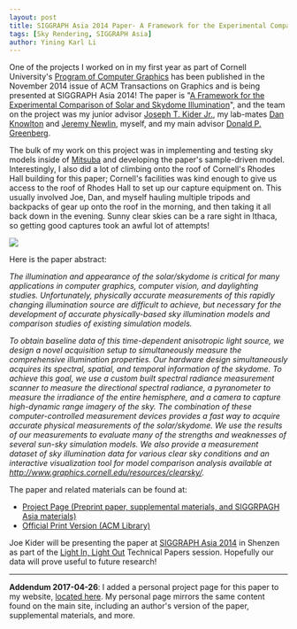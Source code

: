 ```yaml
---
layout: post
title: SIGGRAPH Asia 2014 Paper- A Framework for the Experimental Comparison of Solar and Skydome Illumination
tags: [Sky Rendering, SIGGRAPH Asia]
author: Yining Karl Li
---
```


One of the projects I worked on in my first year as part of Cornell University's [Program of Computer Graphics](http://graphics.cornell.edu/) has been published in the November 2014 issue of ACM Transactions on Graphics and is being presented at SIGGRAPH Asia 2014! The paper is "[A Framework for the Experimental Comparison of Solar and Skydome Illumination](http://dl.acm.org/citation.cfm?doid=2661229.2661259)", and the team on the project was my junior advisor [Joseph T. Kider Jr.](http://www.graphics.cornell.edu/~kiderj/), my lab-mates [Dan Knowlton](http://www.danknowlton.com/) and [Jeremy Newlin](http://www.jeremynewlin.info/), myself, and my main advisor [Donald P. Greenberg](http://www.graphics.cornell.edu/people/director.html).

The bulk of my work on this project was in implementing and testing sky models inside of [Mitsuba](http://www.mitsuba-renderer.org) and developing the paper's sample-driven model. Interestingly, I also did a lot of climbing onto the roof of Cornell's Rhodes Hall building for this paper; Cornell's facilities was kind enough to give us access to the roof of Rhodes Hall to set up our capture equipment on. This usually involved Joe, Dan, and myself hauling multiple tripods and backpacks of gear up onto the roof in the morning, and then taking it all back down in the evening. Sunny clear skies can be a rare sight in Ithaca, so getting good captures took an awful lot of attempts!

[![]({{site.url}}/content/images/2014/Nov/siggraphasia2014paper.png)]({{site.url}}/content/images/2014/Nov/siggraphasia2014paper.png)

Here is the paper abstract:

*The illumination and appearance of the solar/skydome is critical for many applications in computer graphics, computer vision, and daylighting studies. Unfortunately, physically accurate measurements of this rapidly changing illumination source are difficult to achieve, but necessary for the development of accurate physically-based sky illumination models and comparison studies of existing simulation models.*

*To obtain baseline data of this time-dependent anisotropic light source, we design a novel acquisition setup to simultaneously measure the comprehensive illumination properties. Our hardware design simultaneously acquires its spectral, spatial, and temporal information of the skydome. To achieve this goal, we use a custom built spectral radiance measurement scanner to measure the directional spectral radiance, a pyranometer to measure the irradiance of the entire hemisphere, and a camera to capture high-dynamic range imagery of the sky. The combination of these computer-controlled measurement devices provides a fast way to acquire accurate physical measurements of the solar/skydome. We use the results of our measurements to evaluate many of the strengths and weaknesses of several sun-sky simulation models. We also provide a measurement dataset of sky illumination data for various clear sky conditions and an interactive visualization tool for model comparison analysis available at http://www.graphics.cornell.edu/resources/clearsky/.*

The paper and related materials can be found at:

* [Project Page (Preprint paper, supplemental materials, and SIGGRPAGH Asia materials)](http://www.graphics.cornell.edu/resources/clearsky/index.htm)
* [Official Print Version (ACM Library)](http://dl.acm.org/citation.cfm?doid=2661229.2661259)

Joe Kider will be presenting the paper at [SIGGRAPH Asia 2014](http://sa2014.siggraph.org/en/) in Shenzen as part of the [Light In, Light Out](http://sa2014.siggraph.org/en/attendees/technical-papers.html?view=session&type=techpapers&sessionid=3) Technical Papers session. Hopefully our data will prove useful to future research!

---

**Addendum 2017-04-26**: I added a personal project page for this paper to my website, [located here](http://www.yiningkarlli.com/projects/skydomecompare.html). My personal page mirrors the same content found on the main site, including an author's version of the paper, supplemental materials, and more.
